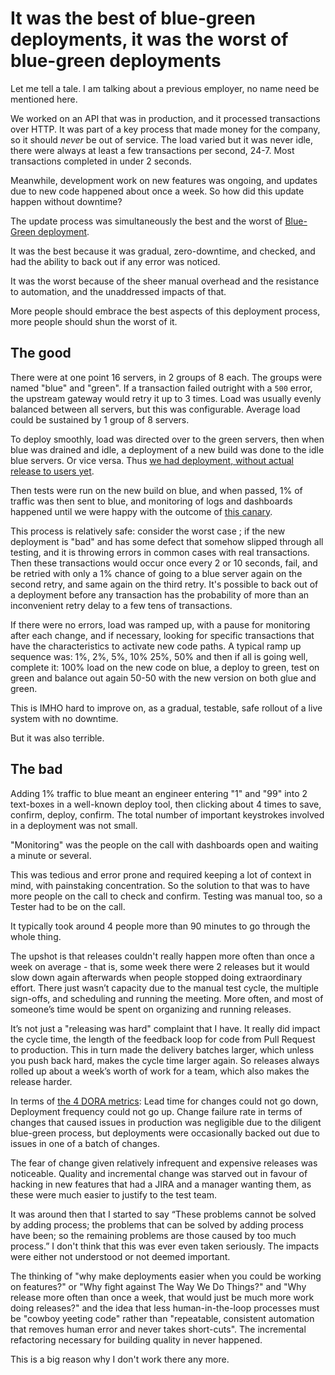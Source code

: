 
# It was the best of blue-green deployments, it was the worst of blue-green deployments

Let me tell a tale. I am talking about a previous employer, no name need be mentioned here.

We worked on an API that was in production, and it processed transactions over HTTP. It was part of a key process that made money for the company, so it should _never_ be out of service. The load varied but it was never idle, there were always at least a few transactions per second, 24-7. Most transactions completed in under 2 seconds.

Meanwhile, development work on new features was ongoing, and updates due to new code happened about once a week. So how did this update happen without downtime?

The update process was simultaneously the best and the worst of [Blue-Green deployment](https://martinfowler.com/bliki/BlueGreenDeployment.html).

It was the best because it was gradual, zero-downtime, and checked, and had the ability to back out if any error was noticed.

It was the worst because of the sheer manual overhead and the resistance to automation, and the unaddressed impacts of that.

More people should embrace the best aspects of this deployment process, more people should shun the worst of it.

## The good

There were at one point 16 servers, in 2 groups of 8 each. The groups were named "blue" and "green". If a transaction failed outright with a `500` error, the upstream gateway would retry it up to 3 times. Load was usually evenly balanced between all servers, but this was configurable. Average load could be sustained by 1 group of 8 servers.

To deploy smoothly, load was directed over to the green servers, then when blue was drained and idle, a deployment of a new build was done to the idle blue servers. Or vice versa. Thus [we had deployment, without actual release to users yet](https://www.thoughtworks.com/en-gb/radar/techniques/decoupling-deployment-from-release).

Then tests were run on the new build on blue, and when passed, 1% of traffic was then sent to blue, and monitoring of logs and dashboards happened until we were happy with the outcome of [this canary](https://semaphoreci.com/blog/what-is-canary-deployment).

This process is relatively safe: consider the worst case ; if the new deployment is "bad" and has some defect that somehow slipped through all testing, and it is throwing errors in common cases with real transactions. Then these transactions would occur once every 2 or 10 seconds, fail, and be retried with only a 1% chance of going to a blue server again on the second retry, and same again on the third retry. It's possible to back out of a deployment before any transaction has the probability of more than an inconvenient retry delay to a few tens of transactions.

If there were no errors, load was ramped up, with a pause for monitoring after each change, and if necessary, looking for specific transactions that have the characteristics to activate new code paths. A typical ramp up sequence was: 1%, 2%, 5%, 10% 25%, 50%  and then if all is going well, complete it: 100% load on the new code on blue, a deploy to green, test on green and balance out again 50-50 with the new version on both glue and green.

This is IMHO hard to improve on, as a gradual, testable, safe rollout of a live system with no downtime.

But it was also terrible.

## The bad

Adding 1% traffic to blue meant an engineer entering "1" and "99" into 2 text-boxes in a well-known deploy tool, then clicking about 4 times to save, confirm, deploy, confirm. The total number of important keystrokes involved in a deployment was not small.

"Monitoring" was the people on the call with dashboards open and waiting a minute or several.

This was tedious and error prone and required keeping a lot of context in mind, with painstaking concentration. So the solution to that was to have more people on the call to check and confirm. Testing was manual too, so a Tester had to be on the call.

It typically took around 4 people more than 90 minutes to go through the whole thing.

The upshot is that releases couldn't really happen more often than once a week on average - that is, some week there were 2 releases but it would slow down again afterwards when people stopped doing extraordinary effort. There just wasn’t capacity due to the manual test cycle, the multiple sign-offs, and scheduling and running the meeting. More often, and most of someone’s time would be spent on organizing and running releases.

It’s not just a "releasing was hard" complaint that I have. It really did impact the cycle time, the length of the feedback loop for code from Pull Request to production. This in turn made the delivery batches larger, which unless you push back hard, makes the cycle time larger again. So releases always rolled up about a week’s worth of work for a team, which also makes the release harder.

In terms of [the 4 DORA metrics](https://cloud.google.com/blog/products/devops-sre/using-the-four-keys-to-measure-your-devops-performance): Lead time for changes could not go down, Deployment frequency could not go up. Change failure rate in terms of changes that caused issues in production was negligible due to the diligent blue-green process, but deployments were occasionally backed out due to issues in one of a batch of changes.

The fear of change given relatively infrequent and expensive releases was noticeable. Quality and incremental change was starved out in favour of hacking in new features that had a JIRA and a manager wanting them, as these were much easier to justify to the test team.

It was around then that I started to say “These problems cannot be solved by adding process; the problems that can be solved by adding process have been; so the remaining problems are those caused by too much process.” I don't think that this was ever even taken seriously. The impacts were either not understood or not deemed important.

The thinking of "why make deployments easier when you could be working on features?" or "Why fight against The Way We Do Things?" and "Why release more often than once a week, that would just be much more work doing releases?" and the idea that less human-in-the-loop processes must be "cowboy yeeting code" rather than "repeatable, consistent automation that removes human error and never takes short-cuts". The incremental refactoring necessary for building quality in never happened.

This is a big reason why I don't work there any more.
